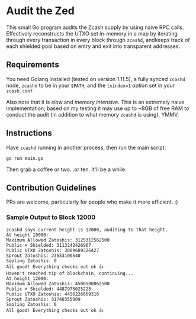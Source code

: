 # Audit the Zed

This small Go program audits the Zcash supply by using naive RPC calls. Effectively reconstructs the UTXO set in-memory in a map by iterating through every transaction in every block through `zcashd`, andkeeps track of each shielded pool based on entry and exit into transparent addresses.

## Requirements

You need Golang installed (tested on version 1.11.5), a fully synced `zcashd` node, `zcashd` to be in your `$PATH`, and the `txindex=1` option set in your `zcash.conf`

Also note that it is _slow_ and _memory intensive_. This is an extremely naive implementation; based on my testing it may use up to ~8GB of free RAM to conduct the audit (in addition to what memory `zcashd` is using). YMMV.

## Instructions

Have `zcashd` running in another process, then run the main script:

`go run main.go`

Then grab a coffee or two...or ten. It'll be a while.

## Contribution Guidelines

PRs are welcome, particularly for people who make it more efficient. :) 

### Sample Output to Block 12000

```
zcashd says current height is 12000, auditing to that height.
At height 10000:
Maximum Allowed Zatoshis: 3125312562500
Public + Shielded: 3113242426967
Public UTXO Zatoshis: 3089689326427
Sprout Zatoshis: 23553100540
Sapling Zatoshis: 0
All good! Everything checks out ok 👍
Haven't reached tip of blockchain, continuing...
At height 12000:
Maximum Allowed Zatoshis: 4500500062500
Public + Shielded: 4487975025225
Public UTXO Zatoshis: 4456226669316
Sprout Zatoshis: 31748355909
Sapling Zatoshis: 0
All good! Everything checks out ok 👍
```
